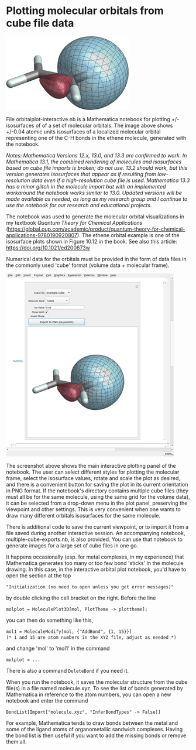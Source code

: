 # Plotting molecular orbitals from cube file data

![Isosurface of a localized molecular orbital representing one of the C-H bonds in the ethene molecule](example.png)

File orbitalplot-interactive.nb is a Mathematica notebook for plotting +/- isosurfaces of 
of a set of molecular orbitals. The image above shows +/-0.04 atomic units isosurfaces of a localized molecular orbital representing one of the C-H bonds in the ethene molecule, generated with the notebook.

*Notes: Mathematica Versions 12.x, 13.0, and 13.3 are confirmed to work. In Mathematica 13.1, the combined rendering of molecules and isosurfaces based on cube file imports is broken; do not use. 13.2 should work, but this version generates isosurfaces that appear as if resulting from low-resolution data even if a high-resolution cube file is used. Mathematica 13.3 has a minor glitch in the molecule import but with an implemented workaround the notebook works similar to 13.0. Updated versions will be made available as needed, as long as my research group and I continue to use the notebook for our research and educational projects.*

The notebook was used to generate the molecular orbital visualizations in my textbook *Quantum Theory for Chemical Applications* (https://global.oup.com/academic/product/quantum-theory-for-chemical-applications-9780190920807). The ethene orbital example is one of the isosurface plots shown in Figure 10.12 in the book. See also this article: https://doi.org/10.1021/ed200673w 

Numerical data for the orbitals must be provided in the form of data files in the commonly used 'cube' format (volume data + molecular frame).

![Screen shot of the interactive plotting panel in the notebook](screenshot.png)

The screenshot above shows the main interactive plotting panel of the notebook. The user can select different styles for plotting the molecular frame, select the isosurface values, rotate and scale the plot as desired, and there is a convenient button for saving the plot in its current orientation in PNG format. If the notebook's directory contains multiple cube files (they must all be for the same molecule, using the same grid for the volume data), it can be selected from a drop-down menu in the plot panel, preserving the viewpoint and other settings. This is very convenient when one wants to draw many different orbitals isosurfaces for the same molecule. 

There is additional code to save the current viewpoint, or to import it from a file saved during another interactive session. An accompanying notebook, multiple-cube-exports.nb, is also provided. You can use that notebook to generate images for a large set of cube files in one go. 

It happens occasionally (esp. for metal complexes, in my experience) that Mathematica generates too many or too few bond 'sticks' in the molecule drawing. In this case, in the interactive orbital plot notebook, you'd have to open the section at the top

    "Initialization (no need to open unless you get error messages)"
   
by double clicking the cell bracket on the right. Before the line

    molplot = MoleculePlot3D[mol, PlotTheme -> plottheme];
   
you can then do something like this, 
   
    mol1 = MoleculeModify[mol, {"AddBond", {1, 15}}]
    (* 1 and 15 are atom numbers in the XYZ file, adjust as needed *)   

and change 'mol' to 'mol1' in the command

    molplot = ...
   
There is also a command `DeleteBond` if you need it.

When you run the notebook, it saves the molecular structure from the 
cube file(s) in a file named molecule.xyz. To see the list of bonds
generated by Mathematica in reference to the atom numbers, 
you can open a new notebook and enter the command

    BondList[Import["molecule.xyz", "InferBondTypes" -> False]]

For example, Mathematica tends to draw bonds between the metal and some of 
the ligand atoms of organometallic sandwich complexes. 
Having the bond list is then useful if you want to add the missing bonds
or remove them all.

